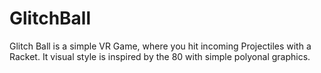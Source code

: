 # GlitchBall

Glitch Ball  is a simple VR Game, where you hit incoming Projectiles with a Racket.
It visual style is inspired by the 80 with simple polyonal graphics.

